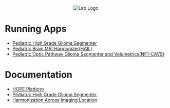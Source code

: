 <div align='center'>
<img src="https://raw.githubusercontent.com/Pediatric-Accelerated-Intelligence-Lab/.github/refs/heads/main/profile/Logo.gif" alt="Lab Logo" >
</div>

# Running Apps
- [Pediatric High Grade Glioma Segmenter](https://segmenter.hope4kids.io/)
- [Pediatric Brain MRI Harmonizer(HAIL)](https://hail.hope4kids.io/)
- [Pediatric Optic Pathway Glioma Segmenter and Volumetrics(NF1-CAVS)](https://nf1.hope4kids.io/)

# Documentation
- [HOPE Platform ](https://github.com/Pediatric-Accelerated-Intelligence-Lab/HOPE-Platform)
- [Pediatric High Grade Glioma Segmenter](https://Pediatric-Accelerated-Intelligence-Lab.github.io/HOPE-Segmenter-Kids)
- [Harmonization Across Imaging Location](https://Pediatric-Accelerated-Intelligence-Lab.github.io/SegmenterApp-HAIL/)

